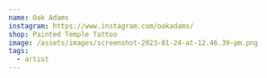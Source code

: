 ```yaml
---
name: Oak Adams
instagram: https://www.instagram.com/oakadams/
shop: Painted Temple Tattoo
image: /assets/images/screenshot-2023-01-24-at-12.46.39-pm.png
tags:
  - artist
---
```

